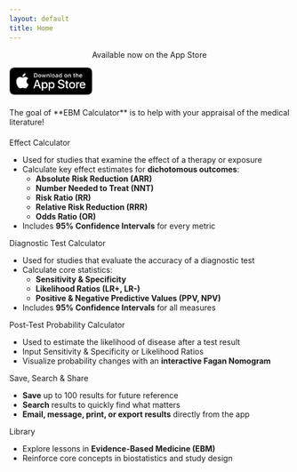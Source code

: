 ```yaml
---
layout: default
title: Home
---
```


<!-- Force feature boxes to be always expanded -->
<style>
  .static-feature .faq-answer { 
    display: block !important;
  }
  .static-feature .faq-question { 
    cursor: default;
  }
</style>

<style>
  .index-sticky {
    top: 50px !important; /* Reduce the top offset on the home page so the button sits only 5px below the tab bar */
    margin-top: 0 !important; /* Remove the negative margin so the button isn't pushed upward */
  }
</style>

<!-- Hero Download Section -->
<p style="margin-bottom: 1em; text-align: center;">
  Available now on the App Store
</p>

<div class="hero-bar-wrapper">
  <div class="hero-bar">
    <a href="https://apps.apple.com/us/app/ebm-calculator/id6737999201"
       target="_blank" rel="noopener noreferrer">
      <img src="/assets/images/Download_on_the_App_Store_Badge_US-UK_RGB_blk_092917.svg"
           alt="Download on the App Store"
           style="height:50px;">
    </a>
  </div>
</div>


<!-- Goal Statement -->
<div style="max-width: 600px; margin: 20px auto;" markdown="1">
  The goal of **EBM Calculator** is to help with your appraisal of the medical literature!
</div>

<!-- Individual Feature Boxes (Always Expanded) -->
<div class="static-feature" style="max-width: 600px; margin: 20px auto;">
  <!-- Effect Calculator -->
  <div class="faq-item">
    <div class="faq-question">Effect Calculator</div>
    <div class="faq-answer">
      <ul>
        <li>Used for studies that examine the effect of a therapy or exposure</li>
        <li>
          Calculate key effect estimates for <strong>dichotomous outcomes</strong>:
          <ul>
            <li><strong>Absolute Risk Reduction (ARR)</strong></li>
            <li><strong>Number Needed to Treat (NNT)</strong></li>
            <li><strong>Risk Ratio (RR)</strong></li>
            <li><strong>Relative Risk Reduction (RRR)</strong></li>
            <li><strong>Odds Ratio (OR)</strong></li>
          </ul>
        </li>
        <li>Includes <strong>95% Confidence Intervals</strong> for every metric</li>
      </ul>
    </div>
  </div>
  
  <!-- Diagnostic Test Calculator -->
  <div class="faq-item">
    <div class="faq-question">Diagnostic Test Calculator</div>
    <div class="faq-answer">
      <ul>
        <li>Used for studies that evaluate the accuracy of a diagnostic test</li>
        <li>
          Calculate core statistics:
          <ul>
            <li><strong>Sensitivity & Specificity</strong></li>
            <li><strong>Likelihood Ratios (LR+, LR-)</strong></li>
            <li><strong>Positive & Negative Predictive Values (PPV, NPV)</strong></li>
          </ul>
        </li>
        <li>Includes <strong>95% Confidence Intervals</strong> for all measures</li>
      </ul>
    </div>
  </div>
  
  <!-- Post-Test Probability Calculator -->
  <div class="faq-item">
    <div class="faq-question">Post-Test Probability Calculator</div>
    <div class="faq-answer">
      <ul>
        <li>Used to estimate the likelihood of disease after a test result</li>
        <li>Input Sensitivity & Specificity or Likelihood Ratios</li>
        <li>Visualize probability changes with an <strong>interactive Fagan Nomogram</strong></li>
      </ul>
    </div>
  </div>
  
  <!-- Save, Search & Share -->
  <div class="faq-item">
    <div class="faq-question">Save, Search &amp; Share</div>
    <div class="faq-answer">
      <ul>
        <li><strong>Save</strong> up to 100 results for future reference</li>
        <li><strong>Search</strong> results to quickly find what matters</li>        
        <li><strong>Email, message, print, or export results</strong> directly from the app</li>
      </ul>
    </div>
  </div>
  
  <!-- Library -->
  <div class="faq-item">
    <div class="faq-question">Library</div>
    <div class="faq-answer">
      <ul>
        <li>Explore lessons in <strong>Evidence-Based Medicine (EBM)</strong></li>
        <li>Reinforce core concepts in biostatistics and study design</li>
      </ul>
    </div>
  </div>
</div>

